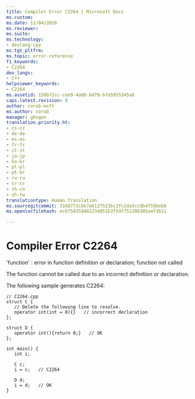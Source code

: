 ```yaml
---
title: Compiler Error C2264 | Microsoft Docs
ms.custom: 
ms.date: 11/04/2016
ms.reviewer: 
ms.suite: 
ms.technology:
- devlang-cpp
ms.tgt_pltfrm: 
ms.topic: error-reference
f1_keywords:
- C2264
dev_langs:
- C++
helpviewer_keywords:
- C2264
ms.assetid: 158b72cc-cee9-4a08-bd79-b7a5955345a8
caps.latest.revision: 9
author: corob-msft
ms.author: corob
manager: ghogen
translation.priority.ht:
- cs-cz
- de-de
- es-es
- fr-fr
- it-it
- ja-jp
- ko-kr
- pl-pl
- pt-br
- ru-ru
- tr-tr
- zh-cn
- zh-tw
translationtype: Human Translation
ms.sourcegitcommit: 3168772cbb7e8127523bc2fc2da5cc9b4f59beb8
ms.openlocfilehash: ecb750359402234851b3f54f751288305aaf3b21

---
```

# Compiler Error C2264
'function' : error in function definition or declaration; function not called  
  
 The function cannot be called due to an incorrect definition or declaration.  
  
 The following sample generates C2264:  
  
```  
// C2264.cpp  
struct C {  
   // Delete the following line to resolve.  
   operator int(int = 0){}   // incorrect declaration  
};  
  
struct D {  
   operator int(){return 0;}   // OK  
};  
  
int main() {  
   int i;  
  
   C c;  
   i = c;   // C2264  
  
   D d;  
   i = d;   // OK  
}  
```


<!--HONumber=Jan17_HO2-->


